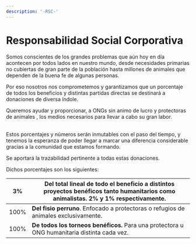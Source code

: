 ```yaml
---
description: '-RSC-'
---
```


# Responsabilidad Social Corporativa

Somos conscientes de los grandes problemas que aún hoy en día acontecen por todos lados en nuestro mundo, desde necesidades primarias no cubiertas de gran parte de la población hasta millones de animales que dependen de la buena fe de algunas personas.

Por eso nosotros nos comprometemos y garantizamos que un porcentaje de todos los beneficios y distintas partidas directas se destinará a donaciones de diversa índole.&#x20;

Queremos ayudar y proporcionar, a ONGs sin animo de lucro y protectoras de animales , los medios necesarios para llevar a cabo su gran labor.

\
Estos porcentajes y números serán inmutables con el paso del tiempo, y tenemos la esperanza de poder llegar a marcar una diferencia considerable gracias a la comunidad que estamos formando.

Se aportará la trazabilidad pertinente a todas estas donaciones.

Dichos porcentajes son los siguientes:

| 3%   | **Del total** lineal de todo el beneficio a distintos proyectos benéficos tanto humanitarios como animalistas. **2% y 1%** respectivamente. |
| ---- | ------------------------------------------------------------------------------------------------------------------------------------------- |
| 100% | **Del fisio perruno**. Enfocado a protectoras o refugios de animales exclusivamente.                                                        |
| 100% | **De todos los torneos benéficos.** Para una protectora u ONG humanitaria distinta cada vez.                                                |
